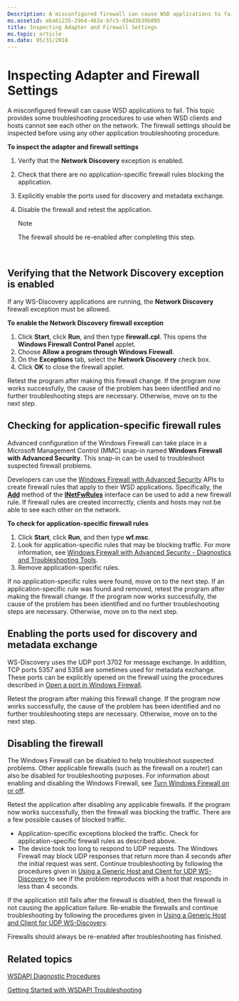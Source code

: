 ```yaml
---
Description: A misconfigured firewall can cause WSD applications to fail.
ms.assetid: eba61235-29b4-463a-b7c5-d34d3b39b095
title: Inspecting Adapter and Firewall Settings
ms.topic: article
ms.date: 05/31/2018
---
```


# Inspecting Adapter and Firewall Settings

A misconfigured firewall can cause WSD applications to fail. This topic provides some troubleshooting procedures to use when WSD clients and hosts cannot see each other on the network. The firewall settings should be inspected before using any other application troubleshooting procedure.

**To inspect the adapter and firewall settings**

1.  Verify that the **Network Discovery** exception is enabled.
2.  Check that there are no application-specific firewall rules blocking the application.
3.  Explicitly enable the ports used for discovery and metadata exchange.
4.  Disable the firewall and retest the application.
    > [!Note]  
    > The firewall should be re-enabled after completing this step.

     

## Verifying that the Network Discovery exception is enabled

If any WS-Discovery applications are running, the **Network Discovery** firewall exception must be allowed.

**To enable the Network Discovery firewall exception**

1.  Click **Start**, click **Run**, and then type **firewall.cpl**. This opens the **Windows Firewall Control Panel** applet.
2.  Choose **Allow a program through Windows Firewall**.
3.  On the **Exceptions** tab, select the **Network Discovery** check box.
4.  Click **OK** to close the firewall applet.

Retest the program after making this firewall change. If the program now works successfully, the cause of the problem has been identified and no further troubleshooting steps are necessary. Otherwise, move on to the next step.

## Checking for application-specific firewall rules

Advanced configuration of the Windows Firewall can take place in a Microsoft Management Control (MMC) snap-in named **Windows Firewall with Advanced Security**. This snap-in can be used to troubleshoot suspected firewall problems.

Developers can use the [Windows Firewall with Advanced Security](/previous-versions/windows/desktop/ics/windows-firewall-with-advanced-security-reference) APIs to create firewall rules that apply to their WSD applications. Specifically, the [**Add**](/previous-versions/windows/desktop/api/netfw/nf-netfw-inetfwrules-add) method of the [**INetFwRules**](/previous-versions/windows/desktop/api/netfw/nn-netfw-inetfwrules) interface can be used to add a new firewall rule. If firewall rules are created incorrectly, clients and hosts may not be able to see each other on the network.

**To check for application-specific firewall rules**

1.  Click **Start**, click **Run**, and then type **wf.msc**.
2.  Look for application-specific rules that may be blocking traffic. For more information, see [Windows Firewall with Advanced Security - Diagnostics and Troubleshooting Tools](/previous-versions/windows/it-pro/windows-server-2008-R2-and-2008/cc722062(v=ws.10)?ocid=fwlink).
3.  Remove application-specific rules.

If no application-specific rules were found, move on to the next step. If an application-specific rule was found and removed, retest the program after making the firewall change. If the program now works successfully, the cause of the problem has been identified and no further troubleshooting steps are necessary. Otherwise, move on to the next step.

## Enabling the ports used for discovery and metadata exchange

WS-Discovery uses the UDP port 3702 for message exchange. In addition, TCP ports 5357 and 5358 are sometimes used for metadata exchange. These ports can be explicitly opened on the firewall using the procedures described in [Open a port in Windows Firewall](https://windowshelp.microsoft.com/Windows/en-US/Help/4da18300-9044-47b6-9038-595c78db81ab1033.mspx).

Retest the program after making this firewall change. If the program now works successfully, the cause of the problem has been identified and no further troubleshooting steps are necessary. Otherwise, move on to the next step.

## Disabling the firewall

The Windows Firewall can be disabled to help troubleshoot suspected problems. Other applicable firewalls (such as the firewall on a router) can also be disabled for troubleshooting purposes. For information about enabling and disabling the Windows Firewall, see [Turn Windows Firewall on or off](https://windowshelp.microsoft.com/Windows/en-US/Help/bfe523a9-7eec-4d3f-add1-2f68b9cfa1c01033.mspx).

Retest the application after disabling any applicable firewalls. If the program now works successfully, then the firewall was blocking the traffic. There are a few possible causes of blocked traffic.

-   Application-specific exceptions blocked the traffic. Check for application-specific firewall rules as described above.
-   The device took too long to respond to UDP requests. The Windows Firewall may block UDP responses that return more than 4 seconds after the initial request was sent. Continue troubleshooting by following the procedures given in [Using a Generic Host and Client for UDP WS-Discovery](using-a-generic-host-and-client-for-udp-ws-discovery.md) to see if the problem reproduces with a host that responds in less than 4 seconds.

If the application still fails after the firewall is disabled, then the firewall is not causing the application failure. Re-enable the firewalls and continue troubleshooting by following the procedures given in [Using a Generic Host and Client for UDP WS-Discovery](using-a-generic-host-and-client-for-udp-ws-discovery.md).

Firewalls should always be re-enabled after troubleshooting has finished.

## Related topics

<dl> <dt>

[WSDAPI Diagnostic Procedures](wsdapi-diagnostic-procedures.md)
</dt> <dt>

[Getting Started with WSDAPI Troubleshooting](getting-started-with-wsdapi-troubleshooting.md)
</dt> </dl>

 

 